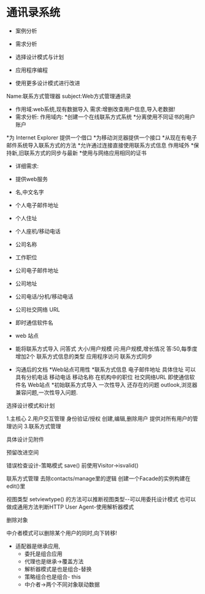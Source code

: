 
# 通讯录系统

- 案例分析

- 需求分析
- 选择设计模式与计划
- 应用程序编程
- 使用更多设计模式进行改进

Name:联系方式管理器
subject:Web方式管理通讯录

- 作用域:web系统,现有数据导入
  需求:增删改查用户信息,导入老数据!
- 需求分析:
作用域内:
 *创建一个在线联系方式系统
 *分离使用不同证书的用户账户

 *为 Internet Explorer 提供一个借口
 *为移动浏览器提供一个接口
 *从现在有电子邮件系统导入联系方式的方法
 *允许通过连接直接使用联系方式信息
作用域外
 *保持新,旧联系方式的同步与最新
 *使用与网络应用相同的证书

- 详细需求:
 - 提供web服务
  - 名,中文名字
  - 个人电子邮件地址
  - 个人住址
  - 个人座机/移动电话
  - 公司名称
  - 工作职位
  - 公司电子邮件地址
  - 公司地址
  - 公司电话/分机/移动电话
  - 公司社交网络 URL
  - 即时通信软件名
  - web 站点
  - 能将联系方式导入
问答式
大小/用户规模
问:用户规模,增长情况
答:50,每季度增加2个
联系方式信息的类型
应用程序访问
联系方式同步

- 沟通后的文档
*Web站点可用性
*联系方式信息
电子邮件地址
具体住址
可以具有分机电话
移动电话
移动名称
在机构中的职位
社交网络URL
即使通信软件名
Web站点
*初始联系方式导入
一次性导入
还存在的问题
 outlook,浏览器兼容问题,一次性导入问题.

选择设计模式和计划

1.主核心
2.用户交互管理
      身份验证/授权
      创建,编辑,删除用户
      提供对所有用户的管理访问
3.联系方式管理

具体设计见附件

预留改进空间

错误检查设计-策略模式
save() 前使用Visitor->isvalid()

联系方式管理
去除contacts/manage里的逻辑
创建一个Facade的实例构建在edit()里

视图类型
setviewtype() 的方法可以推断视图类型--可以用委托设计模式
也可以做成通用方法判断HTTP User Agent-使用解析器模式

删除对象

中介者模式可以删除某个用户的同时,向下转移!

- 适配器是继承应用,
     - 委托是组合应用 
     - 代理也是继承->覆盖方法
     - 解析器模式是也是组合-替换
     - 策略组合也是组合- this
     - 中介者->两个不同对象联动数据
